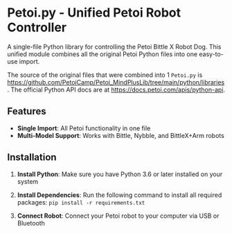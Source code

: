 # Petoi.py - Unified Petoi Robot Controller

A single-file Python library for controlling the Petoi Bittle X Robot Dog. This unified module combines all the original Petoi Python files into one easy-to-use import.

The source of the original files that were combined into 1 `Petoi.py` is <https://github.com/PetoiCamp/Petoi_MindPlusLib/tree/main/python/libraries>. The official Python API docs are at <https://docs.petoi.com/apis/python-api>.

## Features

- **Single Import**: All Petoi functionality in one file
- **Multi-Model Support**: Works with Bittle, Nybble, and BittleX+Arm robots

## Installation

1. **Install Python**: Make sure you have Python 3.6 or later installed on your system

2. **Install Dependencies**: Run the following command to install all required packages: `pip install -r requirements.txt`

3. **Connect Robot**: Connect your Petoi robot to your computer via USB or Bluetooth
